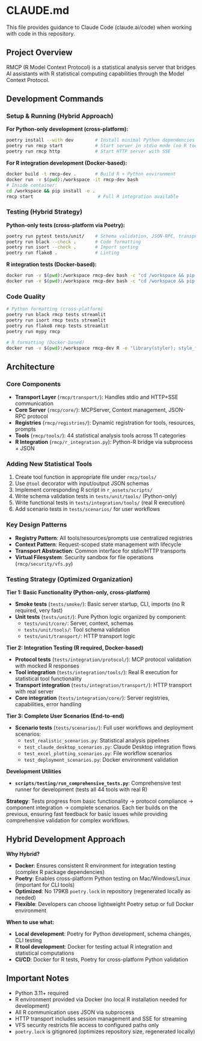 # CLAUDE.md

This file provides guidance to Claude Code (claude.ai/code) when working with code in this repository.

## Project Overview
RMCP (R Model Context Protocol) is a statistical analysis server that bridges AI assistants with R statistical computing capabilities through the Model Context Protocol.

## Development Commands

### Setup & Running (Hybrid Approach)

**For Python-only development (cross-platform):**
```bash
poetry install --with dev        # Install minimal Python dependencies
poetry run rmcp start            # Start server in stdio mode (no R tools)
poetry run rmcp http             # Start HTTP server with SSE
```

**For R integration development (Docker-based):**
```bash
docker build -t rmcp-dev .       # Build R + Python environment
docker run -v $(pwd):/workspace -it rmcp-dev bash
# Inside container:
cd /workspace && pip install -e .
rmcp start                        # Full R integration available
```

### Testing (Hybrid Strategy)

**Python-only tests (cross-platform via Poetry):**
```bash
poetry run pytest tests/unit/    # Schema validation, JSON-RPC, transport
poetry run black --check .       # Code formatting
poetry run isort --check .       # Import sorting
poetry run flake8 .              # Linting
```

**R integration tests (Docker-based):**
```bash
docker run -v $(pwd):/workspace rmcp-dev bash -c "cd /workspace && pip install -e . && pytest tests/integration/"
docker run -v $(pwd):/workspace rmcp-dev bash -c "cd /workspace && pip install -e . && pytest tests/scenarios/"
```

### Code Quality
```bash
# Python formatting (cross-platform)
poetry run black rmcp tests streamlit
poetry run isort rmcp tests streamlit  
poetry run flake8 rmcp tests streamlit
poetry run mypy rmcp

# R formatting (Docker-based)
docker run -v $(pwd):/workspace rmcp-dev R -e "library(styler); style_file(list.files('rmcp/r_assets', pattern='[.]R$', recursive=TRUE, full.names=TRUE))"
```

## Architecture

### Core Components
- **Transport Layer** (`rmcp/transport/`): Handles stdio and HTTP+SSE communication
- **Core Server** (`rmcp/core/`): MCPServer, Context management, JSON-RPC protocol
- **Registries** (`rmcp/registries/`): Dynamic registration for tools, resources, prompts
- **Tools** (`rmcp/tools/`): 44 statistical analysis tools across 11 categories
- **R Integration** (`rmcp/r_integration.py`): Python-R bridge via subprocess + JSON

### Adding New Statistical Tools
1. Create tool function in appropriate file under `rmcp/tools/`
2. Use `@tool` decorator with input/output JSON schemas
3. Implement corresponding R script in `r_assets/scripts/`
4. Write schema validation tests in `tests/unit/tools/` (Python-only)
5. Write functional tests in `tests/integration/tools/` (real R execution)
6. Add scenario tests in `tests/scenarios/` for user workflows

### Key Design Patterns
- **Registry Pattern**: All tools/resources/prompts use centralized registries
- **Context Pattern**: Request-scoped state management with lifecycle
- **Transport Abstraction**: Common interface for stdio/HTTP transports
- **Virtual Filesystem**: Security sandbox for file operations (`rmcp/security/vfs.py`)

### Testing Strategy (Optimized Organization)

**Tier 1: Basic Functionality (Python-only, cross-platform)**
- **Smoke tests** (`tests/smoke/`): Basic server startup, CLI, imports (no R required, very fast)
- **Unit tests** (`tests/unit/`): Pure Python logic organized by component:
  - `tests/unit/core/`: Server, context, schemas
  - `tests/unit/tools/`: Tool schema validation
  - `tests/unit/transport/`: HTTP transport logic

**Tier 2: Integration Testing (R required, Docker-based)**
- **Protocol tests** (`tests/integration/protocol/`): MCP protocol validation with mocked R responses
- **Tool integration** (`tests/integration/tools/`): Real R execution for statistical tool functionality
- **Transport integration** (`tests/integration/transport/`): HTTP transport with real server
- **Core integration** (`tests/integration/core/`): Server registries, capabilities, error handling

**Tier 3: Complete User Scenarios (End-to-end)**
- **Scenario tests** (`tests/scenarios/`): Full user workflows and deployment scenarios:
  - `test_realistic_scenarios.py`: Statistical analysis pipelines  
  - `test_claude_desktop_scenarios.py`: Claude Desktop integration flows
  - `test_excel_plotting_scenarios.py`: File workflow scenarios
  - `test_deployment_scenarios.py`: Docker environment validation

**Development Utilities**
- **`scripts/testing/run_comprehensive_tests.py`**: Comprehensive test runner for development (tests all 44 tools with real R)

**Strategy**: Tests progress from basic functionality → protocol compliance → component integration → complete scenarios. Each tier builds on the previous, ensuring fast feedback for basic issues while providing comprehensive validation for complex workflows.

## Hybrid Development Approach

**Why Hybrid?**
- **Docker**: Ensures consistent R environment for integration testing (complex R package dependencies)
- **Poetry**: Enables cross-platform Python testing on Mac/Windows/Linux (important for CLI tools)
- **Optimized**: No 179KB `poetry.lock` in repository (regenerated locally as needed)
- **Flexible**: Developers can choose lightweight Poetry setup or full Docker environment

**When to use what:**
- **Local development**: Poetry for Python development, schema changes, CLI testing
- **R tool development**: Docker for testing actual R integration and statistical computations
- **CI/CD**: Docker for R tests, Poetry for cross-platform Python validation

## Important Notes
- Python 3.11+ required
- R environment provided via Docker (no local R installation needed for development)
- All R communication uses JSON via subprocess
- HTTP transport includes session management and SSE for streaming
- VFS security restricts file access to configured paths only
- `poetry.lock` is gitignored (optimizes repository size, regenerated locally)